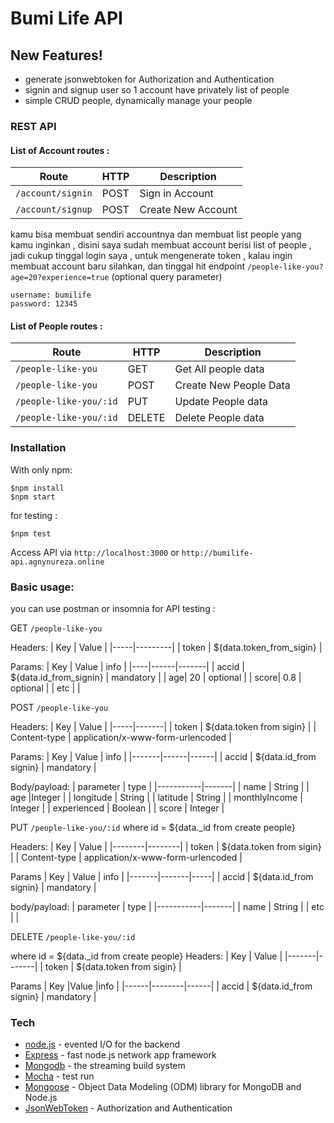 # Bumi Life API

## New Features!
  - generate jsonwebtoken for Authorization and Authentication
  - signin and signup user so 1 account have privately list of people 
  - simple CRUD people, dynamically manage your people 
 
### REST API 
#### List of Account routes :
| Route          | HTTP   |            Description              |
|----------------|--------|-------------------------------------|
| `/account/signin`| POST    | Sign in Account                 |
| `/account/signup` | POST    | Create New Account              |

kamu bisa membuat sendiri accountnya dan membuat list people yang kamu inginkan , disini saya sudah membuat account berisi list of people , jadi cukup tinggal login saya , untuk mengenerate token , kalau ingin membuat account baru silahkan, dan tinggal hit endpoint ```/people-like-you?age=20?experience=true``` (optional query parameter)
```
username: bumilife
password: 12345
```

#### List of People routes : 
| Route                   | HTTP | Description              |
|-------------------------|------|--------------------------|
| `/people-like-you`    | GET    | Get All people data |
| `/people-like-you`     | POST   | Create New People Data |
| `/people-like-you/:id` | PUT    | Update People data|
| `/people-like-you/:id`  | DELETE | Delete People data|

### Installation
With only npm:

```
$npm install
$npm start
```
for testing :
```
$npm test
```

Access API via ```http://localhost:3000``` or ```http://bumilife-api.agnynureza.online```

### Basic usage:
you can use postman or insomnia for API testing :

GET ```/people-like-you```
    
Headers: 
| Key  | Value  | 
|-----|---------|
| token | ${data.token_from_sigin} | 

Params:
| Key | Value | info   |
|----|------|-------|
| accid | ${data.id_from_signin} | mandatory | 
| age| 20 | optional |
| score| 0.8 | optional |
| etc | |

POST ```/people-like-you```

Headers: 
| Key  | Value  |
|-----|-------|
| token | ${data.token from sigin} |
| Content-type | application/x-www-form-urlencoded |

Params:
| Key    | Value | info  |
|-------|------|------|
| accid | ${data.id_from signin} | mandatory |

Body/payload: 
| parameter  | type   |
|-----------|-------|
| name | String |
| age |Integer |
| longitude | String |
| latitude | String |
| monthlyIncome | Integer |
| experienced | Boolean |
| score | Integer |

PUT ```/people-like-you/:id```
where id = ${data._id from create people} 

Headers: 
| Key     | Value   |
|--------|--------|
| token | ${data.token from sigin} |
| Content-type | application/x-www-form-urlencoded | 

Params
| Key    | Value  | info |
|-------|-------|-----|
| accid | ${data.id_from signin} | mandatory |

body/payload:
| parameter  | type   |
|-----------|-------|
| name | String |
| etc | |

DELETE ```/people-like-you/:id```

where id = ${data._id from create people} 
Headers: 
| Key    | Value  | 
|-------|-------|
| token | ${data.token from sigin} |

Params
| Key   |Value   |info  |
|------|--------|------|
| accid | ${data.id_from signin} | mandatory |

### Tech
* [node.js] - evented I/O for the backend
* [Express] - fast node.js network app framework
* [Mongodb] - the streaming build system
* [Mocha] - test run
* [Mongoose] - Object Data Modeling (ODM) library for MongoDB and Node.js
* [JsonWebToken] - Authorization and Authentication 

[node.js]: <http://nodejs.org>
[Mocha]: <https://mochajs.org/>
[Mongodb]: <https://www.mongodb.com/>
[Mongoose]:<https://mongoosejs.com/>
[JsonWebToken]: <https://jwt.io/>
[Express]: <http://expressjs.com>